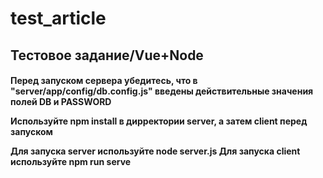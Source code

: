 # test_article
Тестовое задание/Vue+Node
----------------------------------------
<h4>Перед запуском сервера убедитесь, что в "server/app/config/db.config.js" введены действительные значения полей DB и PASSWORD

Используйте npm install в дирректории server, а затем client перед запуском

Для запуска server используйте node server.js
Для запуска client используйте npm run serve</h4>
